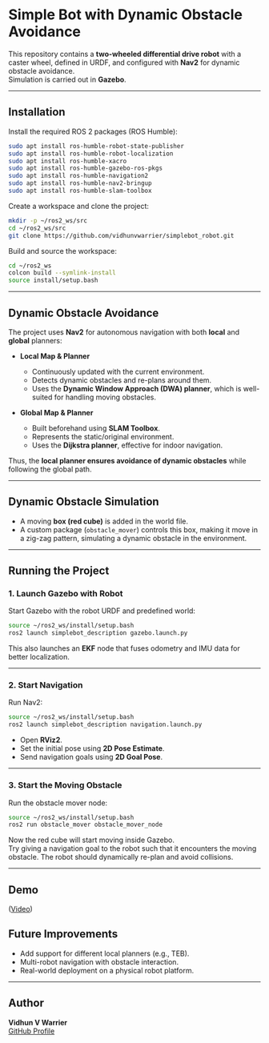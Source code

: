 # Simple Bot with Dynamic Obstacle Avoidance

This repository contains a **two-wheeled differential drive robot** with a caster wheel, defined in URDF, and configured with **Nav2** for dynamic obstacle avoidance.  
Simulation is carried out in **Gazebo**.

---

## Installation

Install the required ROS 2 packages (ROS Humble):

```bash
sudo apt install ros-humble-robot-state-publisher
sudo apt install ros-humble-robot-localization
sudo apt install ros-humble-xacro
sudo apt install ros-humble-gazebo-ros-pkgs
sudo apt install ros-humble-navigation2
sudo apt install ros-humble-nav2-bringup
sudo apt install ros-humble-slam-toolbox
```

Create a workspace and clone the project:

```bash
mkdir -p ~/ros2_ws/src
cd ~/ros2_ws/src
git clone https://github.com/vidhunvwarrier/simplebot_robot.git
```

Build and source the workspace:

```bash
cd ~/ros2_ws
colcon build --symlink-install
source install/setup.bash
```

---

## Dynamic Obstacle Avoidance

The project uses **Nav2** for autonomous navigation with both **local** and **global** planners:

- **Local Map & Planner**  
  - Continuously updated with the current environment.  
  - Detects dynamic obstacles and re-plans around them.  
  - Uses the **Dynamic Window Approach (DWA) planner**, which is well-suited for handling moving obstacles.

- **Global Map & Planner**  
  - Built beforehand using **SLAM Toolbox**.  
  - Represents the static/original environment.  
  - Uses the **Dijkstra planner**, effective for indoor navigation.  

Thus, the **local planner ensures avoidance of dynamic obstacles** while following the global path.

---

## Dynamic Obstacle Simulation

- A moving **box (red cube)** is added in the world file.  
- A custom package (`obstacle_mover`) controls this box, making it move in a zig-zag pattern, simulating a dynamic obstacle in the environment.  

---

## Running the Project

### 1. Launch Gazebo with Robot
Start Gazebo with the robot URDF and predefined world:

```bash
source ~/ros2_ws/install/setup.bash
ros2 launch simplebot_description gazebo.launch.py
```

This also launches an **EKF** node that fuses odometry and IMU data for better localization.

---

### 2. Start Navigation
Run Nav2:

```bash
source ~/ros2_ws/install/setup.bash
ros2 launch simplebot_description navigation.launch.py
```

- Open **RViz2**.  
- Set the initial pose using **2D Pose Estimate**.  
- Send navigation goals using **2D Goal Pose**.

---

### 3. Start the Moving Obstacle
Run the obstacle mover node:

```bash
source ~/ros2_ws/install/setup.bash
ros2 run obstacle_mover obstacle_mover_node
```

Now the red cube will start moving inside Gazebo.  
Try giving a navigation goal to the robot such that it encounters the moving obstacle. The robot should dynamically re-plan and avoid collisions.

---

## Demo

([Video](https://github.com/vidhunvwarrier/simplebot_robot/blob/main/video.mp4))

## Future Improvements
- Add support for different local planners (e.g., TEB).  
- Multi-robot navigation with obstacle interaction.  
- Real-world deployment on a physical robot platform.

---

## Author
**Vidhun V Warrier**  
[GitHub Profile](https://github.com/vidhunvwarrier)

